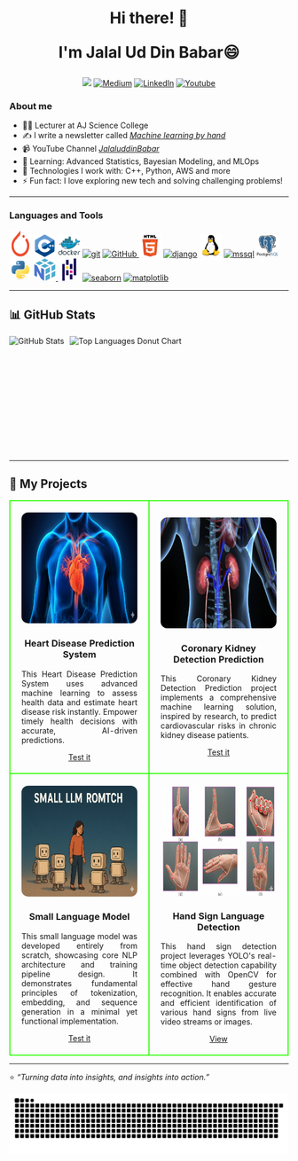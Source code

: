 <h1 align="center">Hi there! 🚀 
  
   I'm Jalal Ud Din Babar😄
</h1>

<div align="center">
  
![](https://komarev.com/ghpvc/?username=umangahuja1&abbreviated=true&style=for-the-badge)
[![Medium](https://img.shields.io/badge/Medium-12100E?style=for-the-badge&logo=medium&logoColor=white)](https://medium.com/@JalaluddinB)
[![LinkedIn](https://img.shields.io/badge/LinkedIn-0077B5?style=for-the-badge&logo=linkedin&logoColor=white)](https://www.linkedin.com/in/jalal-ud-din-babar-726389210/)
[![Youtube](https://img.shields.io/badge/YouTube-FF0000?style=for-the-badge&logo=youtube&logoColor=white)](https://youtu.be/m7WpJduQ9BY)

</div>

### About me

- 👨‍💻 Lecturer at AJ Science College   
- ✍️ I write a newsletter called [*Machine learning by hand*](https://www.linkedin.com/in/jalal-ud-din-babar-726389210/)  
- 📹 YouTube Channel [*JalaluddinBabar*](https://youtu.be/m7WpJduQ9BY)
- 🌱 Learning: Advanced Statistics, Bayesian Modeling, and MLOps
- 🔧 Technologies I work with: C++, Python, AWS and more
- ⚡ Fun fact: I love exploring new tech and solving challenging problems!

---
### Languages and Tools

<p align="left"> 
  <a href="https://pytorch.org/" target="_blank" rel="noreferrer"> <img src="https://raw.githubusercontent.com/devicons/devicon/master/icons/pytorch/pytorch-original.svg" alt="pytorch" width="40" height="48"/></a> 
  <a href="https://www.w3schools.com/cpp/" target="_blank" rel="noreferrer"> <img src="https://raw.githubusercontent.com/devicons/devicon/master/icons/cplusplus/cplusplus-original.svg" alt="cplusplus" width="40" height="40"/></a> 
  <a href="https://www.docker.com/" target="_blank" rel="noreferrer"> <img src="https://raw.githubusercontent.com/devicons/devicon/master/icons/docker/docker-original-wordmark.svg" alt="docker" width="40" height="40"/></a> 
  <a href="https://git-scm.com/" target="_blank" rel="noreferrer"> <img src="https://www.vectorlogo.zone/logos/git-scm/git-scm-icon.svg" alt="git" width="40" height="40"/></a> 
<a href="https://github.com/Jalaludin17" target="_blank" rel="noreferrer">
  <img src="https://github.githubassets.com/images/modules/logos_page/GitHub-Mark.png" alt="GitHub" width="40" height="40" />
</a>
  <a href="https://www.w3.org/html/" target="_blank" rel="noreferrer"> <img src="https://raw.githubusercontent.com/devicons/devicon/master/icons/html5/html5-original-wordmark.svg" alt="html5" width="40" height="40"/></a>
  <a href="https://www.djangoproject.com/" target="_blank" rel="noreferrer"> <img src="https://cdn.worldvectorlogo.com/logos/django.svg" alt="django" width="40" height="40"/></a>
  <a href="https://www.linux.org/" target="_blank" rel="noreferrer"> <img src="https://raw.githubusercontent.com/devicons/devicon/master/icons/linux/linux-original.svg" alt="linux" width="40" height="40"/></a> 
  <a href="https://www.microsoft.com/en-us/sql-server" target="_blank" rel="noreferrer"> <img src="https://www.svgrepo.com/show/303229/microsoft-sql-server-logo.svg" alt="mssql" width="40" height="40"/></a> 
  <a href="https://www.postgresql.org" target="_blank" rel="noreferrer"> <img src="https://raw.githubusercontent.com/devicons/devicon/master/icons/postgresql/postgresql-original-wordmark.svg" alt="postgresql" width="40" height="40"/></a> 
  <a href="https://www.python.org" target="_blank" rel="noreferrer"> <img src="https://raw.githubusercontent.com/devicons/devicon/master/icons/python/python-original.svg" alt="python" width="40" height="40"/></a> 
  <a href="https://numpy.org/" target="_blank" rel="noreferrer"> <img src="https://raw.githubusercontent.com/devicons/devicon/master/icons/numpy/numpy-original.svg" alt="numpy" width="40" height="40"/> </a>
  <a href="https://pandas.pydata.org/" target="_blank" rel="noreferrer"> <img src="https://raw.githubusercontent.com/devicons/devicon/master/icons/pandas/pandas-original.svg" alt="pandas" width="40" height="40"/></a>
  <a href="https://seaborn.pydata.org/" target="_blank" rel="noreferrer"> <img src="https://seaborn.pydata.org/_static/logo-wide-lightbg.svg" alt="seaborn" width="90" height="70"/></a>
  <a href="https://matplotlib.org/" target="_blank" rel="noreferrer"> <img src="https://matplotlib.org/_static/logo2.svg" alt="matplotlib" width="90" height="70"/></a>
</p> 

---

## 📊 GitHub Stats

<div style="display: flex; gap: 10px;">
  <img height="210" src="https://github-readme-stats.vercel.app/api?username=Jalaludin17&rank_icon=github&show_icons=true&theme=swift&include_all_commits=true" alt="GitHub Stats" />
  <img height="200" src="https://github-readme-stats.vercel.app/api/top-langs/?username=Jalaludin17&layout=donut&theme=swift" alt="Top Languages Donut Chart" />
</div>

---

## 🚀 My Projects

<table>
  <tr>
    <td width="50%" style="border: 2px solid #39FF14; border-radius: 16px; padding: 20px;">
      <div align="center">
        <img src="heart_disease_pred.png" alt="Heart Disease Prediction System" width="300" height="200" style="border-radius: 12px;"/>
        <h3>Heart Disease Prediction System</h3>
        <p align="justify">This Heart Disease Prediction System uses advanced machine learning to assess health data and estimate heart disease risk instantly. Empower timely health decisions with accurate, AI-driven predictions.</p>
        <a href="https://jalaludin17.github.io/chd-prediction/">Test it</a>
      </div>
    </td>
    <td width="50%" style="border: 2px solid #39FF14; border-radius: 16px; padding: 20px;">
      <div align="center">
        <img src="End-Stage-Renal-Disease.jpg" alt="Coronary Kidney Detection Prediction" width="300" height="200" style="border-radius: 12px;"/>
        <h3>Coronary Kidney Detection Prediction</h3>
        <p align="justify">This Coronary Kidney Detection Prediction project implements a comprehensive machine learning solution, inspired by research, to predict cardiovascular risks in chronic kidney disease patients.</p>
        <a href="https://your-link-here.com">Test it</a>
      </div>
    </td>
  </tr>
  <tr>
    <td width="50%" style="border: 2px solid #39FF14; border-radius: 16px; padding: 20px;">
      <div align="center">
        <img src="Small-Language-Models.png" alt="Small Language Model" width="300" height="200" style="border-radius: 12px;"/>
        <h3>Small Language Model</h3>
        <p align="justify">This small language model was developed entirely from scratch, showcasing core NLP architecture and training pipeline design. It demonstrates fundamental principles of tokenization, embedding, and sequence generation in a minimal yet functional implementation.</p>
        <a href="https://project-3-url.com">Test it</a>
      </div>
    </td>
    <td width="50%" style="border: 2px solid #39FF14; border-radius: 16px; padding: 20px;">
      <div align="center">
        <img src="yolo-object-detection.png" alt="Hand Sign Language Detection" width="300" height="200" style="border-radius: 12px;"/>
        <h3>Hand Sign Language Detection</h3>
        <p align="justify">This hand sign detection project leverages YOLO's real-time object detection capability combined with OpenCV for effective hand gesture recognition. It enables accurate and efficient identification of various hand signs from live video streams or images.</p>
        <a href="https://project-4-url.com">View</a>
      </div>
    </td>
  </tr>
</table>
    
---

⭐ _“Turning data into insights, and insights into action.”_

![snake gif](https://github.com/Jalaludin17/Jalaludin17/blob/output/github-snake-dark.svg)
